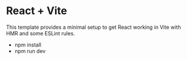 # React + Vite

This template provides a minimal setup to get React working in Vite with HMR and some ESLint rules.

- npm install
- npm run dev
